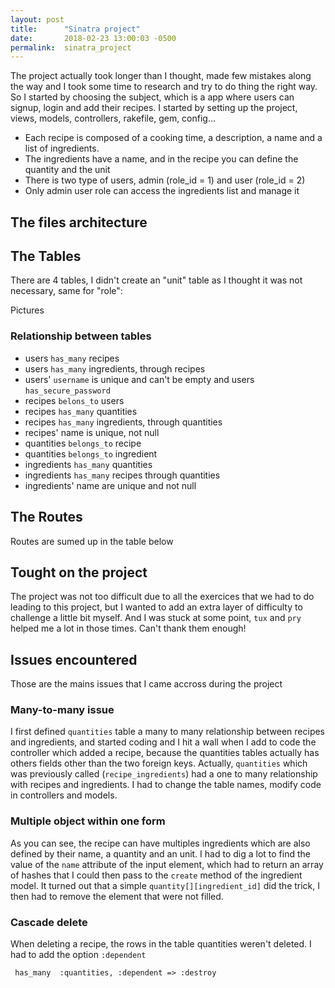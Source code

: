 ```yaml
---
layout: post
title:      "Sinatra project"
date:       2018-02-23 13:00:03 -0500
permalink:  sinatra_project
---
```



The project actually took longer than I thought, made few mistakes along the way and I took some time to research and try to do thing the right way. So I started by choosing the subject, which is a app where users can signup, login and add their recipes. I started by setting up the project, views, models, controllers, rakefile, gem, config... 

* Each recipe is composed of a cooking time, a description, a name and a list of ingredients. 
* The ingredients have a name, and in the recipe you can define the quantity and the unit
* There is two type of users, admin (role_id = 1) and user (role_id = 2)
* Only admin user role can access the ingredients list and manage it

## The files architecture


## The Tables

There are 4 tables, I didn't create an "unit" table as I thought it was not necessary, same for "role":

Pictures


### Relationship between tables 
* users `has_many` recipes
* users `has_many` ingredients, through recipes
* users' `username` is unique and can't be empty and users `has_secure_password`
* recipes `belons_to` users
* recipes `has_many` quantities
* recipes `has_many` ingredients, through quantities
* recipes' name is unique, not null
* quantities `belongs_to` recipe
* quantities `belongs_to` ingredient
* ingredients `has_many` quantities
* ingredients `has_many` recipes through quantities
* ingredients' name are unique and not null


## The Routes
Routes are sumed up in the table below


## Tought on the project

The project was not too difficult due to all the exercices that we had to do leading to this project, but I wanted to add an extra layer of difficulty to challenge a little bit myself. And I was stuck at some point, `tux` and `pry` helped me a lot in those times. Can't thank them enough!

## Issues encountered

Those are the mains issues that I came accross during the project

### Many-to-many issue

I first defined `quantities` table a many to many relationship between recipes and ingredients, and started coding and I hit a wall when I add to code the controller which added a recipe, because the quantities tables actually has others fields other than the two foreign keys. Actually, `quantities` which was previously called (`recipe_ingredients`) had a one to many relationship with recipes and ingredients. I had to change the table names, modify code in controllers and models.

### Multiple object within one form

As you can see, the recipe can have multiples ingredients which are also defined by their name, a quantity and an unit. I had to dig a lot to find the value of the `name` attribute of the input element, which had to return an array of hashes that I could then pass to the `create` method of the ingredient model. It turned out that a simple `quantity[][ingredient_id]` did the trick, I then had to remove the element that were not filled.

### Cascade delete

When deleting a recipe, the rows in the table quantities weren't deleted. I had to add the option `:dependent`

` has_many  :quantities, :dependent => :destroy`





